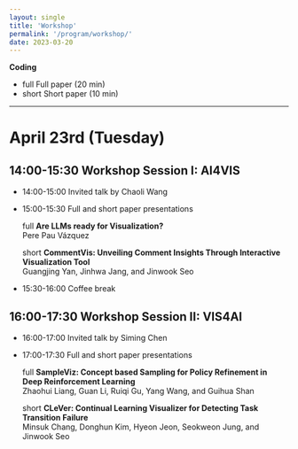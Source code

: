 ```yaml
---
layout: single
title: 'Workshop'
permalink: '/program/workshop/'
date: 2023-03-20
---
```


**Coding**

- <span class="track track_workshop_full">full</span> Full paper (20 min)
- <span class="track track_workshop_short">short</span> Short paper (10 min)

---

# April 23rd (Tuesday)

## 14:00-15:30 Workshop Session I: AI4VIS

- 14:00-15:00 Invited talk by Chaoli Wang
- 15:00-15:30 Full and short paper presentations

    <span class="track track_workshop_full">full</span> **Are LLMs ready for Visualization?**\
    Pere Pau Vázquez<!-- article_id: 1709834211673 -->

    <span class="track track_workshop_short">short</span> **CommentVis: Unveiling Comment Insights Through Interactive Visualization Tool**\
    Guangjing Yan, Jinhwa Jang, and Jinwook Seo<!-- article_id: 1709622345486 -->



- 15:30-16:00 Coffee break

## 16:00-17:30 Workshop Session II: VIS4AI

- 16:00-17:00 Invited talk by Siming Chen
- 17:00-17:30 Full and short paper presentations

    <span class="track track_workshop_full">full</span> **SampleViz: Concept based Sampling for Policy Refinement in Deep Reinforcement Learning**\
    Zhaohui Liang, Guan Li, Ruiqi Gu, Yang Wang, and Guihua Shan<!-- article_id: 1709004171262 -->

    <span class="track track_workshop_short">short</span> **CLeVer: Continual Learning Visualizer for Detecting Task Transition Failure**\
    Minsuk Chang, Donghun Kim, Hyeon Jeon, Seokweon Jung, and Jinwook Seo<!-- article_id: 1709009457348 -->

